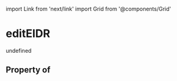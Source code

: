 import Link from 'next/link'
import Grid from '@components/Grid'

# editEIDR

undefined

## Property of



